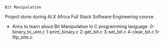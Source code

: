 	Bit Manipulation
	
  Project done during ALX Africa Full Stack Software Engineering course. 
- Aims to learn about Bit Manipulation in C programming language. 
	0-binary_to_uint.c
1-print_binary.c
2-get_bit.c
3-set_bit.c
4-clear_bit.c
5-flip_bits.c
